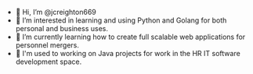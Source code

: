 - 👋 Hi, I’m @jcreighton669
- 👀 I’m interested in learning and using Python and Golang for both personal and business uses. 
- 🌱 I’m currently learning how to create full scalable web applications for personnel mergers.
- 🏢 I'm used to working on Java projects for work in the HR IT software development space.

<!---
jcreighton669/jcreighton669 is a ✨ special ✨ repository because its `README.md` (this file) appears on your GitHub profile.
You can click the Preview link to take a look at your changes.
--->
